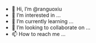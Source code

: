 - 👋 Hi, I’m @ranguoxiu
- 👀 I’m interested in ...
- 🌱 I’m currently learning ...
- 💞️ I’m looking to collaborate on ...
- 📫 How to reach me ...

<!---
ranguoxiu/ranguoxiu is a ✨ special ✨ repository because its `README.md` (this file) appears on your GitHub profile.
You can click the Preview link to take a look at your changes.
--->
